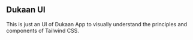 ## Dukaan UI

This is just an UI of Dukaan App to visually understand the principles and components of Tailwind CSS.